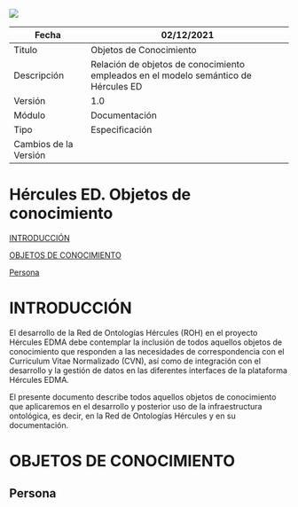 ![](.//media/CabeceraDocumentosMD.png)

| Fecha         | 02/12/2021                                                   |
| ------------- | ------------------------------------------------------------ |
|Titulo|Objetos de Conocimiento| 
|Descripción|Relación de objetos de conocimiento empleados en el modelo semántico de Hércules ED|
|Versión|1.0|
|Módulo|Documentación|
|Tipo|Especificación|
|Cambios de la Versión||

# Hércules ED. Objetos de conocimiento

[INTRODUCCIÓN](#introducción)

[OBJETOS DE CONOCIMIENTO](#objetos-de-conocimiento)

[ Persona](#persona)

INTRODUCCIÓN
============

El desarrollo de la Red de Ontologías Hércules (ROH) en el proyecto Hércules EDMA
debe contemplar la inclusión de todos aquellos objetos de conocimiento que responden
a las necesidades de correspondencia con el Curriculum Vitae Normalizado (CVN),
así como de integración con el desarrollo y la gestión de datos en las diferentes
interfaces de la plataforma Hércules EDMA.

El presente documento describe todos aquellos objetos de conocimiento que
aplicaremos en el desarrollo y posterior uso de la infraestructura
ontológica, es decir, en la Red de Ontologías Hércules y en su documentación.

OBJETOS DE CONOCIMIENTO
=======================

Persona
-------
